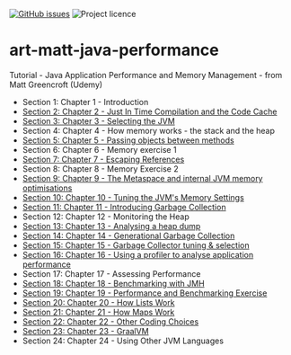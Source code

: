 [![GitHub issues](https://img.shields.io/github/issues/artshishkin/art-matt-java-performance)](https://github.com/artshishkin/art-matt-java-performance/issues)
![Project licence][licence]

# art-matt-java-performance
Tutorial - Java Application Performance and Memory Management - from Matt Greencroft (Udemy)

- Section 1: Chapter 1 - Introduction
- [Section 2: Chapter 2 - Just In Time Compilation and the Code Cache](performance-example-01/README.md)
- [Section 3: Chapter 3 - Selecting the JVM](performance-example-01/README.md#section-3-chapter-3---selecting-the-jvm)
- Section 4: Chapter 4 - How memory works - the stack and the heap
- [Section 5: Chapter 5 - Passing objects between methods](exploring-memory/README.md)
- Section 6: Chapter 6 - Memory exercise 1
- [Section 7: Chapter 7 - Escaping References](escaping-references/README.md)
- Section 8: Chapter 8 - Memory Exercise 2
- [Section 9: Chapter 9 - The Metaspace and internal JVM memory optimisations](exploring-strings/README.md)
- [Section 10: Chapter 10 - Tuning the JVM's Memory Settings](exploring-strings/README.md)
- [Section 11: Chapter 11 - Introducing Garbage Collection](introducing-garbage-collection/README.md)
- Section 12: Chapter 12 - Monitoring the Heap
- [Section 13: Chapter 13 - Analysing a heap dump](analyzing-heap-dump/README.md)
- [Section 14: Chapter 14 - Generational Garbage Collection](generational-garbage-collection/README.md)
- [Section 15: Chapter 15 - Garbage Collector tuning & selection](gc-tuning/README.md)
- [Section 16: Chapter 16 - Using a profiler to analyse application performance](profiler/README.md)
- Section 17: Chapter 17 - Assessing Performance
- [Section 18: Chapter 18 - Benchmarking with JMH](benchmarking-jmh/README.md)
- [Section 19: Chapter 19 - Performance and Benchmarking Exercise](benchmarking-exercise/README.md)
- [Section 20: Chapter 20 - How Lists Work](how-lists-work/README.md)
- [Section 21: Chapter 21 - How Maps Work](how-maps-work/README.md)
- [Section 22: Chapter 22 - Other Coding Choices](other-coding-choices/README.md)
- [Section 23: Chapter 23 - GraalVM](graalvm/README.md)
- Section 24: Chapter 24 - Using Other JVM Languages

[licence]: https://img.shields.io/github/license/artshishkin/art-matt-java-performance.svg
